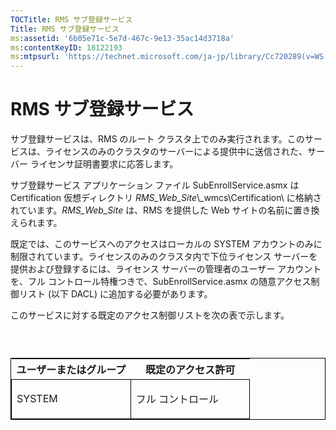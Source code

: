 ```yaml
---
TOCTitle: RMS サブ登録サービス
Title: RMS サブ登録サービス
ms:assetid: '6b05e71c-5e7d-467c-9e13-35ac14d3718a'
ms:contentKeyID: 18122193
ms:mtpsurl: 'https://technet.microsoft.com/ja-jp/library/Cc720289(v=WS.10)'
---
```


RMS サブ登録サービス
====================

サブ登録サービスは、RMS のルート クラスタ上でのみ実行されます。このサービスは、ライセンスのみのクラスタのサーバーによる提供中に送信された、サーバー ライセンサ証明書要求に応答します。

サブ登録サービス アプリケーション ファイル SubEnrollService.asmx は Certification 仮想ディレクトリ *RMS\_Web\_Site*\\\_wmcs\\Certification\\ に格納されています。*RMS\_Web\_Site* は、RMS を提供した Web サイトの名前に置き換えられます。

既定では、このサービスへのアクセスはローカルの SYSTEM アカウントのみに制限されています。ライセンスのみのクラスタ内で下位ライセンス サーバーを提供および登録するには、ライセンス サーバーの管理者のユーザー アカウントを、フル コントロール特権つきで、SubEnrollService.asmx の随意アクセス制御リスト (以下 DACL) に追加する必要があります。

このサービスに対する既定のアクセス制御リストを次の表で示します。

###  

<p> </p>
<table style="border:1px solid black;">
<colgroup>
<col width="50%" />
<col width="50%" />
</colgroup>
<thead>
<tr class="header">
<th>ユーザーまたはグループ</th>
<th>既定のアクセス許可</th>
</tr>
</thead>
<tbody>
<tr class="odd">
<td style="border:1px solid black;"><p>SYSTEM</p></td>
<td style="border:1px solid black;"><p>フル コントロール</p></td>
</tr>  
</tbody>  
</table>
